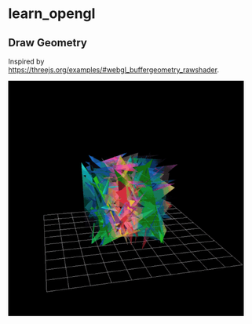 # learn_opengl

## Draw Geometry

Inspired by https://threejs.org/examples/#webgl_buffergeometry_rawshader.

<img src="./doc/geometry.gif"  width="480" height="480">
